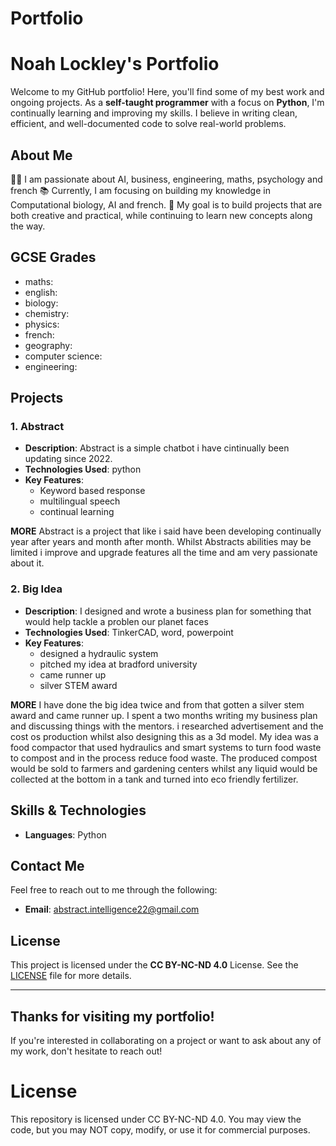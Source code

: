 # Portfolio
# Noah Lockley's Portfolio

Welcome to my GitHub portfolio! Here, you'll find some of my best work and ongoing projects. As a **self-taught programmer** with a focus on **Python**, I'm continually learning and improving my skills. I believe in writing clean, efficient, and well-documented code to solve real-world problems.

## About Me

👨‍💻 I am passionate about AI, business, engineering, maths, psychology and french
📚 Currently, I am focusing on building my knowledge in Computational biology, AI and french.
🎯 My goal is to build projects that are both creative and practical, while continuing to learn new concepts along the way.

## GCSE Grades
- maths: 
- english:
- biology:
- chemistry:
- physics:
- french:
- geography:
- computer science:
- engineering:

## Projects

### 1. Abstract
- **Description**: Abstract is a simple chatbot i have cintinually been updating since 2022. 
- **Technologies Used**: python
- **Key Features**:
  - Keyword based response
  - multilingual speech
  - continual learning

**MORE**
Abstract is a project that like i said have been developing continually year after years and month after month. Whilst Abstracts abilities may be limited i improve and upgrade features
all the time and am very passionate about it.

### 2. Big Idea
- **Description**: I designed and wrote a business plan for something that would help tackle a problen our planet faces
- **Technologies Used**: TinkerCAD, word, powerpoint
- **Key Features**:
  - designed a hydraulic system
  - pitched my idea at bradford university
  - came runner up
  - silver STEM award

**MORE**
I have done the big idea twice and from that gotten a silver stem award and came runner up. I spent a two months writing my business plan and discussing things with the mentors. i researched advertisement and the cost os production whilst also designing this as a 3d model. My idea was a food compactor that used hydraulics and smart systems to turn food waste to compost and in the process reduce food waste. The produced compost would be sold to farmers and gardening centers whilst any liquid would be collected at the bottom in a tank and turned into eco friendly fertilizer.


## Skills & Technologies

- **Languages**: Python


## Contact Me

Feel free to reach out to me through the following:
- **Email**: abstract.intelligence22@gmail.com


## License

This project is licensed under the **CC BY-NC-ND 4.0** License. See the [LICENSE](./LICENSE) file for more details.

---

## Thanks for visiting my portfolio! 
If you're interested in collaborating on a project or want to ask about any of my work, don't hesitate to reach out!

# License
This repository is licensed under CC BY-NC-ND 4.0. You may view the code, but you may NOT copy, modify, or use it for commercial purposes.
